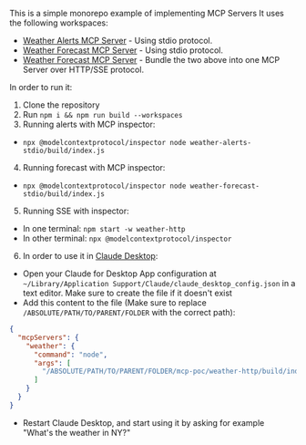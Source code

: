 This is a simple monorepo example of implementing MCP Servers
It uses the following workspaces:
- [Weather Alerts MCP Server](https://github.com/adijesori/mcp-poc/tree/master/weather-alerts-stdio) - Using stdio protocol.
- [Weather Forecast MCP Server](https://github.com/adijesori/mcp-poc/tree/master/weather-forecast-stdio) - Using stdio protocol.
- [Weather Forecast MCP Server](https://github.com/adijesori/mcp-poc/tree/master/weather-http) - Bundle the two above into one MCP Server over HTTP/SSE protocol.

In order to run it:
1. Clone the repository
2. Run `npm i && npm run build --workspaces`
3. Running alerts with MCP inspector:
- `npx @modelcontextprotocol/inspector node weather-alerts-stdio/build/index.js`
4. Running forecast with MCP inspector:
- `npx @modelcontextprotocol/inspector node weather-forecast-stdio/build/index.js`
5. Running SSE with inspector:
- In one terminal:
`npm start -w weather-http`
- In other terminal:
`npx @modelcontextprotocol/inspector`
6. In order to use it in [Claude Desktop](https://claude.ai/download):
- Open your Claude for Desktop App configuration at `~/Library/Application Support/Claude/claude_desktop_config.json` in a text editor. Make sure to create the file if it doesn't exist
- Add this content to the file (Make sure to replace `/ABSOLUTE/PATH/TO/PARENT/FOLDER` with the correct path):
```json
{
  "mcpServers": {
    "weather": {
      "command": "node",
      "args": [
        "/ABSOLUTE/PATH/TO/PARENT/FOLDER/mcp-poc/weather-http/build/index.js"
      ]
    }
  }
}
```
- Restart Claude Desktop, and start using it by asking for example "What's the weather in NY?"
